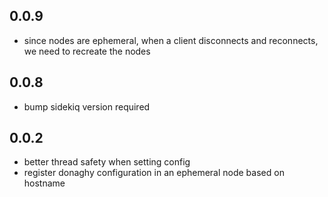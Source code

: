 ## 0.0.9
* since nodes are ephemeral, when a client disconnects and reconnects, we need to recreate the nodes

## 0.0.8
* bump sidekiq version required

## 0.0.2

* better thread safety when setting config
* register donaghy configuration in an ephemeral node based on hostname
